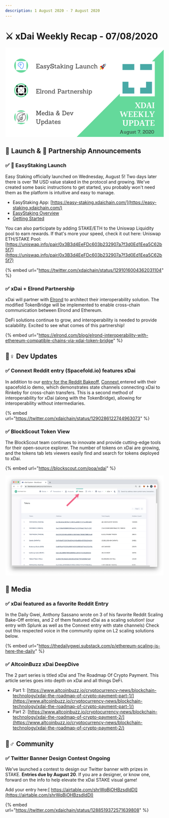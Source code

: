 ```yaml
---
description: 1 August 2020 - 7 August 2020
---
```


# ⚔️ xDai Weekly Recap - 07/08/2020

![](../../../.gitbook/assets/green-and-black-modern-sales-marketing-presentation.png)

## 🚀 Launch & 🤝 Partnership Announcements

### ✅ 🎉 EasyStaking Launch

Easy Staking officially launched on Wednesday, August 5! Two days later there is over 1M USD value staked in the protocol and growing. We've created some basic instructions to get started, you probably won't need them as the platform is intuitive and easy to manage.

* EasyStaking App: [https://easy-staking.xdaichain.com/](https://easy-staking.xdaichain.com/)
* [EasyStaking Overview](../../../for-stakers/easy-staking/)
* [Getting Started](../../../for-stakers/easy-staking/instructions.md)

You can also participate by adding STAKE/ETH to the Uniswap Liquidity pool to earn rewards. If that's more your speed, check it out here: Uniswap ETH/STAKE Pool: [https://uniswap.info/pair/0x3B3d4EeFDc603b232907a7f3d0Ed1Eea5C62b5f7](https://uniswap.info/pair/0x3B3d4EeFDc603b232907a7f3d0Ed1Eea5C62b5f7)

{% embed url="https://twitter.com/xdaichain/status/1291016004362031104" %}

### ✅ xDai + Elrond Partnership

xDai will partner with [Elrond](https://elrond.com/) to architect their interoperability solution. The modified TokenBridge will be implemented to enable cross-chain communication between Elrond and Ethereum.

DeFi solutions continue to grow, and interoperability is needed to provide scalability. Excited to see what comes of this partnership!

{% embed url="https://elrond.com/blog/elrond-interoperability-with-ethereum-compatible-chains-via-xdai-token-bridge" %}

## 👷♀ Dev Updates

### ✅ Connext Reddit entry \(Spacefold.io\) features xDai

In addition to our [entry for the Reddit Bakeoff](https://challenge.xdaichain.com/), [Connext ](https://connext.network/)entered with their spacefold.io demo, which demonstrates state channels connecting xDai to Rinkeby for cross-chain transfers. This is a second method of interoperability for xDai \(along with the TokenBridge\), allowing for interoperability without intermediaries.

{% embed url="https://twitter.com/xdaichain/status/1290286122744963073" %}

### ✅ BlockScout Token View

The BlockScout team continues to innovate and provide cutting-edge tools for their open-source explorer. The number of tokens on xDai are growing, and the tokens tab lets viewers easily find and search for tokens deployed to xDai. 

{% embed url="https://blockscout.com/poa/xdai" %}

![](../../../.gitbook/assets/blockscout%20%282%29.png)

## 📰 Media

### ✅ xDai featured as a favorite Reddit Entry

In the Daily Gwei, Anthony Sassano wrote on 3 of his favorite Reddit Scaling Bake-Off entries, and 2 of them featured xDai as a scaling solution! \(our entry with Splunk as well as the Connext entry with state channels\) Check out this respected voice in the community opine on L2 scaling solutions below.

{% embed url="https://thedailygwei.substack.com/p/ethereum-scaling-is-here-the-daily" %}

### ✅ AltcoinBuzz xDai DeepDive

The 2 part series is titled xDai and The Roadmap Of Crypto Payment. This article series goes into depth on xDai and all things DeFi. 

* Part 1: [https://www.altcoinbuzz.io/cryptocurrency-news/blockchain-technology/xdai-the-roadmap-of-crypto-payment-part-1/](https://www.altcoinbuzz.io/cryptocurrency-news/blockchain-technology/xdai-the-roadmap-of-crypto-payment-part-1/)
* Part 2: [https://www.altcoinbuzz.io/cryptocurrency-news/blockchain-technology/xdai-the-roadmap-of-crypto-payment-2/](https://www.altcoinbuzz.io/cryptocurrency-news/blockchain-technology/xdai-the-roadmap-of-crypto-payment-2/)

## 🦸♂ Community

### ✅ Twitter Banner Design Contest Ongoing

We’ve launched a contest to design our Twitter banner with prizes in STAKE. **Entries due by August 20**. If you are a designer, or know one, forward on the info to help elevate the xDai STAKE visual game!   
  
Add your entry here:[ https://airtable.com/shrWqBjOHBzsdIdDI](https://airtable.com/shrWqBjOHBzsdIdDI)

{% embed url="https://twitter.com/xdaichain/status/1288519372571639808" %}

